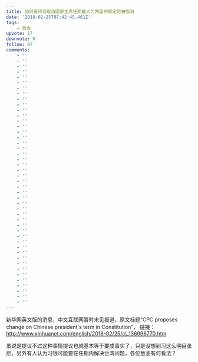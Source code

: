 ```yaml
---
title: 如何看待将取消国家主席任期最大为两届的规定将被取消
date: '2018-02-25T07:42:45.461Z'
tags:
    - 政治
upvote: 17
downvote: 0
follow: 87
comments:
    - ''
    - ''
    - ''
    - ''
    - ''
    - ''
    - ''
    - ''
    - ''
    - ''
    - ''
    - ''
    - ''
    - ''
    - ''
    - ''
    - ''
    - ''
    - ''
    - ''
    - ''
    - ''
    - ''
    - ''
    - ''
    - ''
    - ''
    - ''
    - ''
    - ''
    - ''
    - ''
    - ''
    - ''
    - ''
    - ''
    - ''
    - ''
    - ''
    - ''
    - ''
    - ''
    - ''
    - ''
    - ''
    - ''
---
```


新华网英文版的消息，中文互联网暂时未见报道，原文标题“CPC proposes change on Chinese president's term in Constitution”， 链接：http://www.xinhuanet.com/english/2018-02/25/c\_136998770.htm

虽说是提议不过这种事情提议也就基本等于要成事实了，只是没想到习这么明目张胆，另外有人认为习很可能要在任期内解决台湾问题，各位葱油有何看法？
